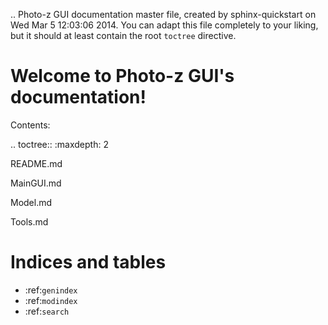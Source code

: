 .. Photo-z GUI documentation master file, created by
   sphinx-quickstart on Wed Mar  5 12:03:06 2014.
   You can adapt this file completely to your liking, but it should at least
   contain the root `toctree` directive.

Welcome to Photo-z GUI's documentation!
=======================================

Contents:

.. toctree::
   :maxdepth: 2


   README.md

   MainGUI.md

   Model.md

   Tools.md

Indices and tables
==================

* :ref:`genindex`
* :ref:`modindex`
* :ref:`search`

